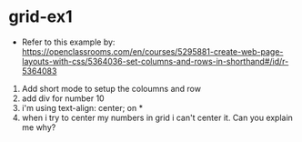 # grid-ex1

- Refer to this example by: https://openclassrooms.com/en/courses/5295881-create-web-page-layouts-with-css/5364036-set-columns-and-rows-in-shorthand#/id/r-5364083

1) Add short mode to setup the coloumns and row 
2) add div for number 10
3) i'm using text-align: center;  on *
4) when i try to center my numbers in grid i can't center it. Can you explain me why?
